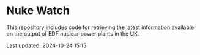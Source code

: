 # Nuke Watch

This repository includes code for retrieving the latest information available on the output of EDF nuclear power plants in the UK.

Last updated: 2024-10-24 15:15